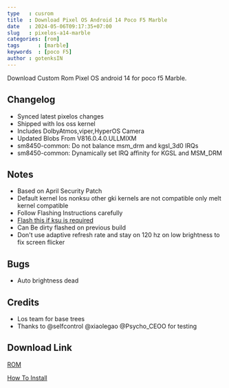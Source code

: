 ```yaml
---
type   : cusrom
title  : Download Pixel OS Android 14 Poco F5 Marble
date   : 2024-05-06T09:17:35+07:00
slug   : pixelos-a14-marble
categories: [rom]
tags      : [marble]
keywords  : [poco F5]
author : gotenksIN
---
```


Download Custom Rom Pixel OS android 14  for poco f5 Marble.

## Changelog
- Synced latest pixelos changes
- Shipped with los oss kernel
- Includes DolbyAtmos,viper,HyperOS Camera
- Updated Blobs From V816.0.4.0.ULLMIXM
- sm8450-common: Do not balance msm_drm and kgsl_3d0 IRQs
- sm8450-common: Dynamically set IRQ affinity for KGSL and MSM_DRM

## Notes
- Based on April Security Patch
- Default kernel los nonksu other gki kernels are not compatible only melt kernel compatible
- Follow Flashing Instructions carefully
- [Flash this if ksu is required](https://sourceforge.net/projects/marble-builds/files/Kernel/LosKsu.zip/download)
- Can Be dirty flashed on previous build
- Don't use adaptive refresh rate and stay on 120 hz on low brightness to fix screen flicker

## Bugs
- Auto brightness dead

## Credits
- Los team for base trees
- Thanks to @seIfcontrol @xiaolegao @Psycho_CEOO for testing


## Download Link
[ROM](https://sourceforge.net/projects/marble-builds/files/pixelos/)

[How To Install](https://t.me/chaitanyabuilds/56582)

